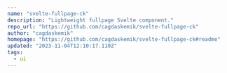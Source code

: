 ```yaml
---
name: "svelte-fullpage-ck"
description: "Lightweight fullpage Svelte component."
repo_url: "https://github.com/cagdaskemik/svelte-fullpage-ck"
author: "cagdaskemik"
homepage: "https://github.com/cagdaskemik/svelte-fullpage-ck#readme"
updated: "2023-11-04T12:10:17.110Z"
tags: 
  - ui
---
```

